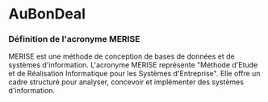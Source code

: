 # AuBonDeal


### Définition de l'acronyme MERISE

MERISE est une méthode de conception de bases de données et de systèmes d'information. L'acronyme MERISE représente "Méthode d'Etude et de Réalisation Informatique pour les Systèmes d'Entreprise". Elle offre un cadre structuré pour analyser, concevoir et implémenter des systèmes d'information.